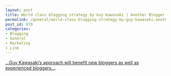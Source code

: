 ```yaml
---
layout: post
title: World class blogging strategy by Guy Kawasaki | Another Blogger
permalink: /general/world-class-blogging-strategy-by-guy-kawasaki-another-blogger
post_id: 670
categories:
- Blogging
- General
- Marketing
- Link
---
```


[...Guy Kawasaki’s approach will benefit new bloggers as well as experienced bloggers...](http://another-blogger.com/world-class-blogging-strategy-guy-kawasaki/).
